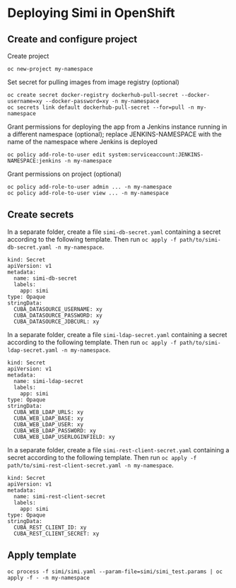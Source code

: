 # Deploying Simi in OpenShift

## Create and configure project

Create project
```
oc new-project my-namespace
```

Set secret for pulling images from image registry (optional)
```
oc create secret docker-registry dockerhub-pull-secret --docker-username=xy --docker-password=xy -n my-namespace
oc secrets link default dockerhub-pull-secret --for=pull -n my-namespace
```

Grant permissions for deploying the app
from a Jenkins instance running in a different namespace (optional);
replace JENKINS-NAMESPACE with the name of the namespace
where Jenkins is deployed
```
oc policy add-role-to-user edit system:serviceaccount:JENKINS-NAMESPACE:jenkins -n my-namespace
```

Grant permissions on project (optional)
```
oc policy add-role-to-user admin ... -n my-namespace
oc policy add-role-to-user view ... -n my-namespace
```

## Create secrets

In a separate folder, create a file `simi-db-secret.yaml`
containing a secret according to the following template.
Then run `oc apply -f path/to/simi-db-secret.yaml -n my-namespace`.

```
kind: Secret
apiVersion: v1
metadata:
  name: simi-db-secret
  labels:
    app: simi
type: Opaque
stringData:
  CUBA_DATASOURCE_USERNAME: xy
  CUBA_DATASOURCE_PASSWORD: xy
  CUBA_DATASOURCE_JDBCURL: xy
```

In a separate folder, create a file `simi-ldap-secret.yaml`
containing a secret according to the following template.
Then run `oc apply -f path/to/simi-ldap-secret.yaml -n my-namespace`.

```
kind: Secret
apiVersion: v1
metadata:
  name: simi-ldap-secret
  labels:
    app: simi
type: Opaque
stringData:
  CUBA_WEB_LDAP_URLS: xy
  CUBA_WEB_LDAP_BASE: xy
  CUBA_WEB_LDAP_USER: xy
  CUBA_WEB_LDAP_PASSWORD: xy
  CUBA_WEB_LDAP_USERLOGINFIELD: xy
```

In a separate folder, create a file `simi-rest-client-secret.yaml`
containing a secret according to the following template.
Then run `oc apply -f path/to/simi-rest-client-secret.yaml -n my-namespace`.

```
kind: Secret
apiVersion: v1
metadata:
  name: simi-rest-client-secret
  labels:
    app: simi
type: Opaque
stringData:
  CUBA_REST_CLIENT_ID: xy
  CUBA_REST_CLIENT_SECRET: xy
```

## Apply template

```
oc process -f simi/simi.yaml --param-file=simi/simi_test.params | oc apply -f - -n my-namespace
```
